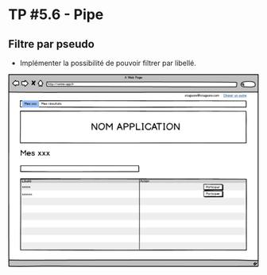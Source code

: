 # TP #5.6 - Pipe

## Filtre par pseudo

* Implémenter la possibilité de pouvoir filtrer par libellé.

![](../images/evalme/pipe.png)